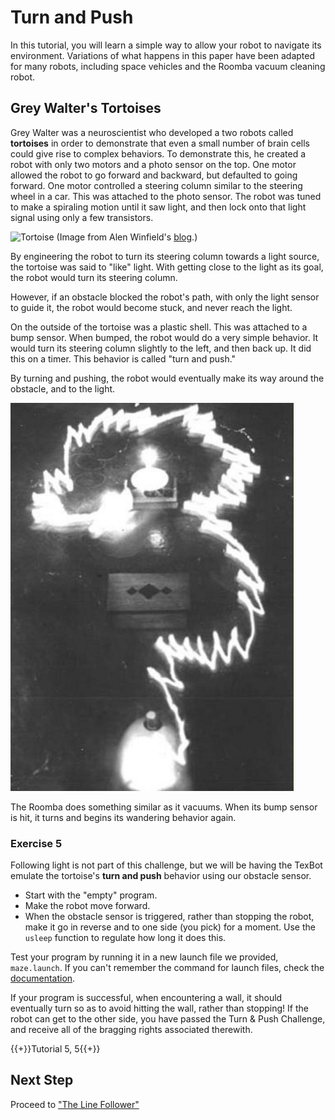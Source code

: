# Turn and Push
In this tutorial, you will learn a simple way to allow your robot to navigate its environment. Variations of what happens in this paper have been adapted for many robots, including space vehicles and the Roomba vacuum cleaning robot.

## Grey Walter's Tortoises

Grey Walter was a neuroscientist who developed a two robots called **tortoises** in order to demonstrate that even a small number of brain cells could give rise to complex behaviors. To demonstrate this, he created a robot with only two motors and a photo sensor on the top. One motor allowed the robot to go forward and backward, but defaulted to going forward. One motor controlled a steering column similar to the steering wheel in a car. This was attached to the photo sensor. The robot was tuned to make a spiraling motion until it saw light, and then lock onto that light signal using only a few transistors.

![Tortoise](images/tortoise.JPG)
(Image from Alen Winfield's [blog](http://alanwinfield.blogspot.com/p/robotics-very-short-introduction.html).)

By engineering the robot to turn its steering column towards a light source, the tortoise was said to "like" light. With getting close to the light as its goal, the robot would turn its steering column.

However, if an obstacle blocked the robot's path, with only the light sensor to guide it, the robot would become stuck, and never reach the light.

On the outside of the tortoise was a plastic shell. This was attached to a bump sensor. When bumped, the robot would do a very simple behavior. It would turn its steering column slightly to the left, and then back up. It did this on a timer. This behavior is called "turn and push."

By turning and pushing, the robot would eventually make its way around the obstacle, and to the light.

![Tortoises](images/turn_and_push.png)

The Roomba does something similar as it vacuums. When its bump sensor is hit, it turns and begins its wandering behavior again.

### Exercise 5

Following light is not part of this challenge, but we will be having the TexBot emulate the tortoise's **turn and push** behavior using our obstacle sensor.

- Start with the "empty" program.
- Make the robot move forward.
- When the obstacle sensor is triggered, rather than stopping the robot, make it go in reverse and to one side (you pick) for a moment. Use the `usleep` function to regulate how long it does this.

Test your program by running it in a new launch file we provided, `maze.launch`. If you can't remember the command for launch files, check the [documentation](docs.html).

If your program is successful, when encountering a wall, it should eventually turn so as to avoid hitting the wall, rather than stopping! If the robot can get to the other side, you have passed the Turn & Push Challenge, and receive all of the bragging rights associated therewith.

{{+}}Tutorial 5, 5{{+}}


## Next Step

Proceed to ["The Line Follower"](line_follower.html)

